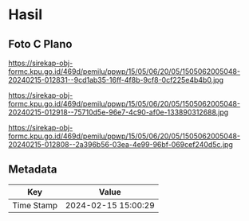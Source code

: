 # Hasil

## Foto C Plano

https://sirekap-obj-formc.kpu.go.id/469d/pemilu/ppwp/15/05/06/20/05/1505062005048-20240215-012831--9cd1ab35-16ff-4f8b-9cf8-0cf225e4b4b0.jpg

https://sirekap-obj-formc.kpu.go.id/469d/pemilu/ppwp/15/05/06/20/05/1505062005048-20240215-012918--75710d5e-96e7-4c90-af0e-133890312688.jpg

https://sirekap-obj-formc.kpu.go.id/469d/pemilu/ppwp/15/05/06/20/05/1505062005048-20240215-012808--2a396b56-03ea-4e99-96bf-069cef240d5c.jpg


## Metadata

| Key        | Value               |
| ---------- | ------------------- |
| Time Stamp | 2024-02-15 15:00:29 |



